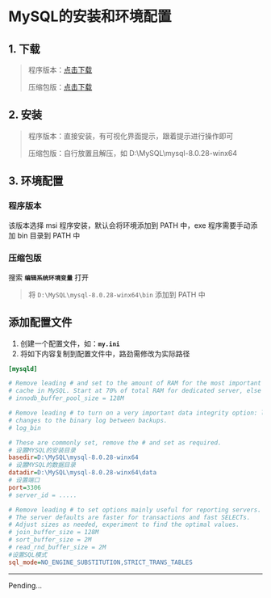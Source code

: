 # MySQL的安装和环境配置

## 1. 下载

> 程序版本：[点击下载](https://dev.mysql.com/downloads/installer/)
>
> 压缩包版：[点击下载](https://dev.mysql.com/downloads/mysql/)

## 2. 安装

> 程序版本：直接安装，有可视化界面提示，跟着提示进行操作即可
>
> 压缩包版：自行放置且解压，如 D:\MySQL\mysql-8.0.28-winx64

## 3. 环境配置

### 程序版本

该版本选择 msi 程序安装，默认会将环境添加到 PATH 中，exe 程序需要手动添加 bin 目录到 PATH 中

### 压缩包版

搜索 **`编辑系统环境变量`** 打开

> 将 `D:\MySQL\mysql-8.0.28-winx64\bin` 添加到 PATH 中

## 添加配置文件

1. 创建一个配置文件，如：**`my.ini`**
2. 将如下内容复制到配置文件中，路劲需修改为实际路径

```ini
[mysqld]

# Remove leading # and set to the amount of RAM for the most important data
# cache in MySQL. Start at 70% of total RAM for dedicated server, else 10%.
# innodb_buffer_pool_size = 128M

# Remove leading # to turn on a very important data integrity option: logging
# changes to the binary log between backups.
# log_bin

# These are commonly set, remove the # and set as required.
# 设置MYSQL的安装目录
basedir=D:\MySQL\mysql-8.0.28-winx64
# 设置MYSQL的数据目录
datadir=D:\MySQL\mysql-8.0.28-winx64\data
# 设置端口
port=3306
# server_id = .....

# Remove leading # to set options mainly useful for reporting servers.
# The server defaults are faster for transactions and fast SELECTs.
# Adjust sizes as needed, experiment to find the optimal values.
# join_buffer_size = 128M
# sort_buffer_size = 2M
# read_rnd_buffer_size = 2M 
#设置SQL模式
sql_mode=NO_ENGINE_SUBSTITUTION,STRICT_TRANS_TABLES
```

----

Pending...
